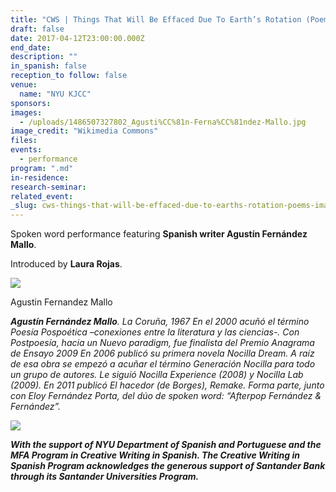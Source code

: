 ```yaml
---
title: "CWS | Things That Will Be Effaced Due To Earth’s Rotation (Poems, image and sound), by Spanish writer Agustín Fernández Mallo"
draft: false
date: 2017-04-12T23:00:00.000Z
end_date:
description: ""
in_spanish: false
reception_to follow: false
venue:
  name: "NYU KJCC"
sponsors:
images:
  - /uploads/1486507327802_Agusti%CC%81n-Ferna%CC%81ndez-Mallo.jpg
image_credit: "Wikimedia Commons"
files:
events:
  - performance
program: ".md"
in-residence:
research-seminar:
related_event:
_slug: cws-things-that-will-be-effaced-due-to-earths-rotation-poems-image-and-sound-by-spanish-writer-agustín-fernández-mallo
---
```


Spoken word performance featuring **Spanish writer Agustín Fernández Mallo**.

Introduced by **Laura Rojas**.

![](/uploads/1486507350439_Agusti%CC%81n-Ferna%CC%81ndez-Mallo.jpg)

<figcaption>Agustin Fernandez Mallo</figcaption>



_**Agustín Fernández Mallo**. _La Coruña, 1967 En el 2000 acuñó el término Poesía Pospoética –conexiones entre la literatura y las ciencias-. Con Postpoesía, hacia un Nuevo paradigm, fue finalista del Premio Anagrama de Ensayo 2009 En 2006 publicó su primera novela Nocilla Dream. A raíz de esa obra se empezó a acuñar el término Generación Nocilla para todo un grupo de autores. Le siguió Nocilla Experience (2008) y Nocilla Lab (2009). En 2011 publicó El hacedor (de Borges), Remake. Forma parte, junto con Eloy Fernández Porta, del dúo de spoken word: “Afterpop Fernández & Fernández”.__

![](/uploads/1491329609984_Slide1-(2).jpg)

_**With the support of NYU Department of Spanish and Portuguese and the MFA Program in Creative Writing in Spanish. The Creative Writing in Spanish Program acknowledges the generous support of Santander Bank through its Santander Universities Program.**_
